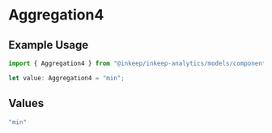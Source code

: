 # Aggregation4

## Example Usage

```typescript
import { Aggregation4 } from "@inkeep/inkeep-analytics/models/components";

let value: Aggregation4 = "min";
```

## Values

```typescript
"min"
```